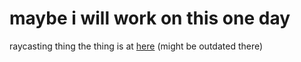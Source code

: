 # maybe i will work on this one day
raycasting thing
the thing is at [here](https://whirlwindnoa.com/3d) (might be outdated there)
